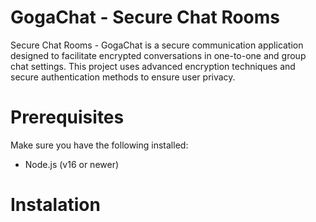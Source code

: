 # GogaChat - Secure Chat Rooms
Secure Chat Rooms - GogaChat is a secure communication application designed to facilitate encrypted conversations in one-to-one and group chat settings. This project uses advanced encryption techniques and secure authentication methods to ensure user privacy.

# Prerequisites
Make sure you have the following installed:

- Node.js (v16 or newer)

# Instalation

